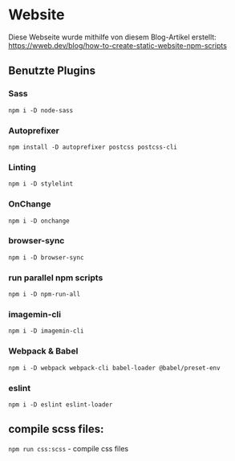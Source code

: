 # Website
Diese Webseite wurde mithilfe von diesem Blog-Artikel erstellt:
https://wweb.dev/blog/how-to-create-static-website-npm-scripts

## Benutzte Plugins

### Sass
`npm i -D node-sass`

### Autoprefixer
`npm install -D autoprefixer postcss postcss-cli`

### Linting
`npm i -D stylelint`

### OnChange
`npm i -D onchange`

### browser-sync
`npm i -D browser-sync`

### run parallel npm scripts
`npm i -D npm-run-all`

### imagemin-cli
`npm i -D imagemin-cli`

### Webpack & Babel
`npm i -D webpack webpack-cli babel-loader @babel/preset-env`

### eslint
`npm i -D eslint eslint-loader`

## compile scss files:
`npm run css:scss` - compile css files